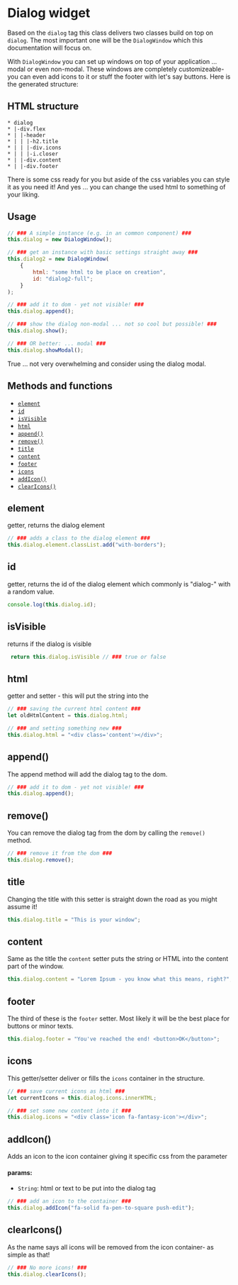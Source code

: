 # Dialog widget
Based on the `dialog` tag this class delivers two classes build on top on `dialog`. The most important one will be the `DialogWindow` which this documentation will focus on.

With `DialogWindow` you can set up windows on top of your application ... modal or even non-modal. These windows are completely customizeable- you can even add icons to it or stuff the footer with let's say buttons. Here is the generated structure:

## HTML structure
```
* dialog
* |-div.flex
* | |-header
* | | |-h2.title
* | | |-div.icons
* | | |-i.closer
* | |-div.content
* | |-div.footer
```
There is some css ready for you but aside of the css variables you can style it as you need it! And yes ... you can change the used html to something of your liking.
## Usage 
```Javascript
// ### A simple instance (e.g. in an common component) ###
this.dialog = new DialogWindow();

// ### get an instance with basic settings straight away ###
this.dialog2 = new DialogWindow(
    {
        html: "some html to be place on creation",
        id: "dialog2-full";
    }
);

// ### add it to dom - yet not visible! ###
this.dialog.append();

// ### show the dialog non-modal ... not so cool but possible! ###
this.dialog.show();

// ### OR better: ... modal ###
this.dialog.showModal();

```
True ... not very overwhelming and consider using the dialog modal.


## Methods and functions
* [`element`](#element)
* [`id`](#id)
* [`isVisible`](#isvisible)
* [`html`](#html)
* [`append()`](#append)
* [`remove()`](#remove)
* [`title`](#title)
* [`content`](#content)
* [`footer`](#footer)
* [`icons`](#icons)
* [`addIcon()`](#addicon)
* [`clearIcons()`](#clearicons)

## element
getter, returns the dialog element
```javascript
// ### adds a class to the dialog element ###
this.dialog.element.classList.add("with-borders");
```

## id
getter, returns the id of the dialog element which commonly is "dialog-" with a random value.
```javascript
console.log(this.dialog.id);
```
## isVisible
returns if the dialog is visible
```javascript
 return this.dialog.isVisible // ### true or false
```

## html
getter and setter - this will put the string into the 
```javascript
// ### saving the current html content ###
let oldHtmlContent = this.dialog.html;

// ### and setting something new ###
this.dialog.html = "<div class='content'></div>";
```
## append()
The append method will add the dialog tag to the dom.
```javascript
// ### add it to dom - yet not visible! ###
this.dialog.append();
```
## remove()
You can remove the dialog tag from the dom by calling the `remove()` method.
```javascript
// ### remove it from the dom ###
this.dialog.remove();
```

## title
Changing the title with this setter is straight down the road as you might assume it!
```javascript
this.dialog.title = "This is your window";
```
## content
Same as the title the `content` setter puts the string or HTML into the content part of the window.
```javascript
this.dialog.content = "Lorem Ipsum - you know what this means, right?";
```
## footer
The third of these is the `footer` setter. Most likely it will be the best place for buttons or minor texts.
```javascript
this.dialog.footer = "You've reached the end! <button>OK</button>";
```
## icons
This getter/setter deliver or fills the `icons` container in the structure.
```javascript
// ### save current icons as html ###
let currentIcons = this.dialog.icons.innerHTML;

// ### set some new content into it ###
this.dialog.icons = "<div class='icon fa-fantasy-icon'></div>";
```
## addIcon()
Adds an icon to the icon container giving it specific css from the parameter
#### params: 
* `String`: html or text to be put into the dialog tag
```javascript
// ### add an icon to the container ###
this.dialog.addIcon("fa-solid fa-pen-to-square push-edit");
```
## clearIcons()
As the name says all icons will be removed from the icon container- as simple as that!
```javascript
// ### No more icons! ###
this.dialog.clearIcons();
```
